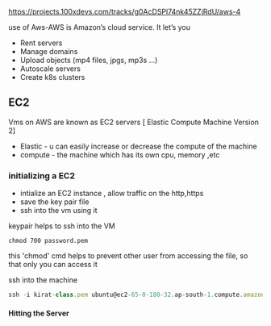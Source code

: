 https://projects.100xdevs.com/tracks/g0AcDSPl74nk45ZZjRdU/aws-4

use of Aws-AWS is Amazon’s cloud service. It let’s you 
- Rent servers
- Manage domains
- Upload objects (mp4 files, jpgs, mp3s …)
- Autoscale servers
- Create k8s clusters

## EC2
Vms on AWS are known as EC2 servers [ Elastic Compute Machine Version 2]
- Elastic - u can easily increase or decrease the compute of the machine 
- compute - the machine which has its own cpu, memory ,etc

### initializing a EC2
- intialize an EC2 instance , allow traffic on the http,https
- save the key pair file 
- ssh into the vm using it

keypair helps to ssh into the VM 

```
chmod 700 password.pem
```
this 'chmod' cmd helps to prevent other user from accessing the file, so that only you can access it

ssh into the machine 
```jsx
ssh -i kirat-class.pem ubuntu@ec2-65-0-180-32.ap-south-1.compute.amazonaws.com
```

#### Hitting the Server 
